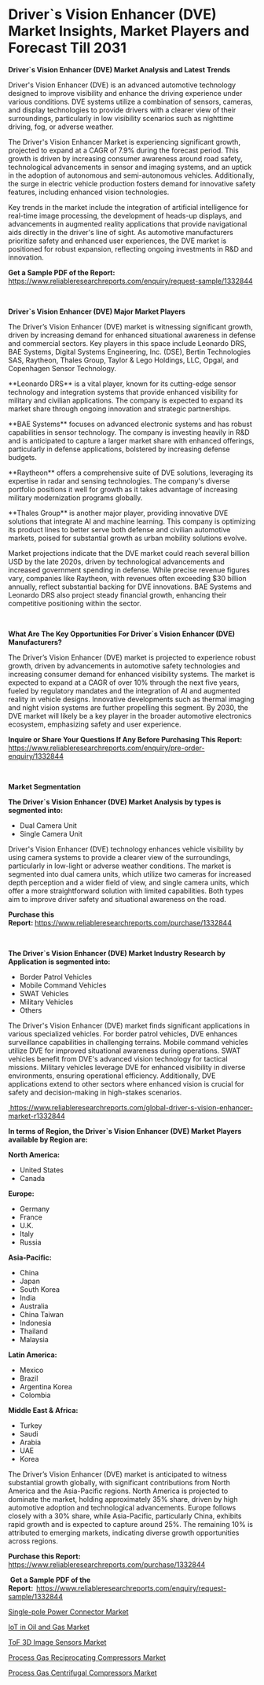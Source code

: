 <p><h1>Driver`s Vision Enhancer (DVE) Market Insights, Market Players and Forecast Till 2031</h1></p><p><strong>Driver`s Vision Enhancer (DVE) Market Analysis and Latest Trends</strong></p>
<p><p>Driver's Vision Enhancer (DVE) is an advanced automotive technology designed to improve visibility and enhance the driving experience under various conditions. DVE systems utilize a combination of sensors, cameras, and display technologies to provide drivers with a clearer view of their surroundings, particularly in low visibility scenarios such as nighttime driving, fog, or adverse weather.</p><p>The Driver's Vision Enhancer Market is experiencing significant growth, projected to expand at a CAGR of 7.9% during the forecast period. This growth is driven by increasing consumer awareness around road safety, technological advancements in sensor and imaging systems, and an uptick in the adoption of autonomous and semi-autonomous vehicles. Additionally, the surge in electric vehicle production fosters demand for innovative safety features, including enhanced vision technologies.</p><p>Key trends in the market include the integration of artificial intelligence for real-time image processing, the development of heads-up displays, and advancements in augmented reality applications that provide navigational aids directly in the driver's line of sight. As automotive manufacturers prioritize safety and enhanced user experiences, the DVE market is positioned for robust expansion, reflecting ongoing investments in R&D and innovation.</p></p>
<p><strong>Get a Sample PDF of the Report:&nbsp;</strong> <a href="https://www.reliableresearchreports.com/enquiry/request-sample/1332844?utm_campaign=12&utm_medium=2&utm_source=Github&utm_content=ia&utm_term=01102024&utm_id=drivers-vision-enhancer-dve">https://www.reliableresearchreports.com/enquiry/request-sample/1332844</a></p>
<p>&nbsp;</p>
<p><strong>Driver`s Vision Enhancer (DVE) Major Market Players</strong></p>
<p><p>The Driver’s Vision Enhancer (DVE) market is witnessing significant growth, driven by increasing demand for enhanced situational awareness in defense and commercial sectors. Key players in this space include Leonardo DRS, BAE Systems, Digital Systems Engineering, Inc. (DSE), Bertin Technologies SAS, Raytheon, Thales Group, Taylor & Lego Holdings, LLC, Opgal, and Copenhagen Sensor Technology.</p><p>**Leonardo DRS** is a vital player, known for its cutting-edge sensor technology and integration systems that provide enhanced visibility for military and civilian applications. The company is expected to expand its market share through ongoing innovation and strategic partnerships.</p><p>**BAE Systems** focuses on advanced electronic systems and has robust capabilities in sensor technology. The company is investing heavily in R&D and is anticipated to capture a larger market share with enhanced offerings, particularly in defense applications, bolstered by increasing defense budgets.</p><p>**Raytheon** offers a comprehensive suite of DVE solutions, leveraging its expertise in radar and sensing technologies. The company's diverse portfolio positions it well for growth as it takes advantage of increasing military modernization programs globally.</p><p>**Thales Group** is another major player, providing innovative DVE solutions that integrate AI and machine learning. This company is optimizing its product lines to better serve both defense and civilian automotive markets, poised for substantial growth as urban mobility solutions evolve.</p><p>Market projections indicate that the DVE market could reach several billion USD by the late 2020s, driven by technological advancements and increased government spending in defense. While precise revenue figures vary, companies like Raytheon, with revenues often exceeding $30 billion annually, reflect substantial backing for DVE innovations. BAE Systems and Leonardo DRS also project steady financial growth, enhancing their competitive positioning within the sector.</p></p>
<p>&nbsp;</p>
<p><strong>What Are The Key Opportunities For Driver`s Vision Enhancer (DVE) Manufacturers?</strong></p>
<p><p>The Driver’s Vision Enhancer (DVE) market is projected to experience robust growth, driven by advancements in automotive safety technologies and increasing consumer demand for enhanced visibility systems. The market is expected to expand at a CAGR of over 10% through the next five years, fueled by regulatory mandates and the integration of AI and augmented reality in vehicle designs. Innovative developments such as thermal imaging and night vision systems are further propelling this segment. By 2030, the DVE market will likely be a key player in the broader automotive electronics ecosystem, emphasizing safety and user experience.</p></p>
<p><strong>Inquire or Share Your Questions If Any Before Purchasing This Report:</strong> <a href="https://www.reliableresearchreports.com/enquiry/pre-order-enquiry/1332844?utm_campaign=12&utm_medium=2&utm_source=Github&utm_content=ia&utm_term=01102024&utm_id=drivers-vision-enhancer-dve">https://www.reliableresearchreports.com/enquiry/pre-order-enquiry/1332844</a></p>
<p>&nbsp;</p>
<p><strong>Market Segmentation</strong></p>
<p><strong>The Driver`s Vision Enhancer (DVE) Market Analysis by types is segmented into:</strong></p>
<p><ul><li>Dual Camera Unit</li><li>Single Camera Unit</li></ul></p>
<p><p>Driver's Vision Enhancer (DVE) technology enhances vehicle visibility by using camera systems to provide a clearer view of the surroundings, particularly in low-light or adverse weather conditions. The market is segmented into dual camera units, which utilize two cameras for increased depth perception and a wider field of view, and single camera units, which offer a more straightforward solution with limited capabilities. Both types aim to improve driver safety and situational awareness on the road.</p></p>
<p><strong>Purchase this Report:&nbsp;</strong><a href="https://www.reliableresearchreports.com/purchase/1332844?utm_campaign=12&utm_medium=2&utm_source=Github&utm_content=ia&utm_term=01102024&utm_id=drivers-vision-enhancer-dve">https://www.reliableresearchreports.com/purchase/1332844</a></p>
<p>&nbsp;</p>
<p><strong>The Driver`s Vision Enhancer (DVE) Market Industry Research by Application is segmented into:</strong></p>
<p><ul><li>Border Patrol Vehicles</li><li>Mobile Command Vehicles</li><li>SWAT Vehicles</li><li>Military Vehicles</li><li>Others</li></ul></p>
<p><p>The Driver's Vision Enhancer (DVE) market finds significant applications in various specialized vehicles. For border patrol vehicles, DVE enhances surveillance capabilities in challenging terrains. Mobile command vehicles utilize DVE for improved situational awareness during operations. SWAT vehicles benefit from DVE's advanced vision technology for tactical missions. Military vehicles leverage DVE for enhanced visibility in diverse environments, ensuring operational efficiency. Additionally, DVE applications extend to other sectors where enhanced vision is crucial for safety and decision-making in high-stakes scenarios.</p></p>
<p><a href="https://www.reliableresearchreports.com/global-driver-s-vision-enhancer-market-r1332844?utm_campaign=12&utm_medium=2&utm_source=Github&utm_content=ia&utm_term=01102024&utm_id=drivers-vision-enhancer-dve">&nbsp;https://www.reliableresearchreports.com/global-driver-s-vision-enhancer-market-r1332844</a></p>
<p><strong>In terms of Region, the Driver`s Vision Enhancer (DVE) Market Players available by Region are:</strong></p>
<p>
    <p> <strong> North America: </strong>
        <ul>
            <li>United States</li>
            <li>Canada</li>
        </ul>
        </p> 
    <p> <strong> Europe: </strong>
        <ul>
            <li>Germany</li>
            <li>France</li>
            <li>U.K.</li>
            <li>Italy</li>
            <li>Russia</li>
        </ul>
        </p> 
    <p> <strong> Asia-Pacific: </strong>
        <ul>
            <li>China</li>
            <li>Japan</li>
            <li>South Korea</li>
            <li>India</li>
            <li>Australia</li>
            <li>China Taiwan</li>
            <li>Indonesia</li>
            <li>Thailand</li>
            <li>Malaysia</li>
        </ul>
        </p> 
    <p> <strong> Latin America: </strong>
        <ul>
            <li>Mexico</li>
            <li>Brazil</li>
            <li>Argentina Korea</li>
            <li>Colombia</li>
        </ul>
        </p> 
    <p> <strong> Middle East & Africa: </strong>
        <ul>
            <li>Turkey</li>
            <li>Saudi</li>
            <li>Arabia</li>
            <li>UAE</li>
            <li>Korea</li>
        </ul>
    </p>
    </p>
<p><p>The Driver’s Vision Enhancer (DVE) market is anticipated to witness substantial growth globally, with significant contributions from North America and the Asia-Pacific regions. North America is projected to dominate the market, holding approximately 35% share, driven by high automotive adoption and technological advancements. Europe follows closely with a 30% share, while Asia-Pacific, particularly China, exhibits rapid growth and is expected to capture around 25%. The remaining 10% is attributed to emerging markets, indicating diverse growth opportunities across regions.</p></p>
<p><strong>Purchase this Report: </strong><a href="https://www.reliableresearchreports.com/purchase/1332844?utm_campaign=12&utm_medium=2&utm_source=Github&utm_content=ia&utm_term=01102024&utm_id=drivers-vision-enhancer-dve">https://www.reliableresearchreports.com/purchase/1332844</a></p>
<p>&nbsp;<strong>Get a Sample PDF of the Report:&nbsp;&nbsp;</strong><a href="https://www.reliableresearchreports.com/enquiry/request-sample/1332844?utm_campaign=12&utm_medium=2&utm_source=Github&utm_content=ia&utm_term=01102024&utm_id=drivers-vision-enhancer-dve">https://www.reliableresearchreports.com/enquiry/request-sample/1332844</a></p>
<p><strong></strong></p>
<p><p><a href="https://issuu.com/reportprime-2/docs/single-pole-power-connector-market-_69fcbd70c46854?utm_campaign=12&utm_medium=2&utm_source=Github&utm_content=ia&utm_term=01102024&utm_id=drivers-vision-enhancer-dve">Single-pole Power Connector Market</a></p><p><a href="https://www.linkedin.com/pulse/iot-oil-gas-market-forecast-global-trends-analysis-from-2024-ooxsf?utm_campaign=12&utm_medium=2&utm_source=Github&utm_content=ia&utm_term=01102024&utm_id=drivers-vision-enhancer-dve">IoT in Oil and Gas Market</a></p><p><a href="https://issuu.com/reportprime-2/docs/tof-3d-image-sensors-market-size-20_18fe4fd1b3b920?utm_campaign=12&utm_medium=2&utm_source=Github&utm_content=ia&utm_term=01102024&utm_id=drivers-vision-enhancer-dve">ToF 3D Image Sensors Market</a></p><p><a href="https://github.com/AbbasMahmud554/Market-Research-Report-List-1/blob/main/process-gas-reciprocating-compressors-market.md?utm_campaign=12&utm_medium=2&utm_source=Github&utm_content=ia&utm_term=01102024&utm_id=drivers-vision-enhancer-dve">Process Gas Reciprocating Compressors Market</a></p><p><a href="https://github.com/GenaGaines34/Market-Research-Report-List-1/blob/main/process-gas-centrifugal-compressors-market.md?utm_campaign=12&utm_medium=2&utm_source=Github&utm_content=ia&utm_term=01102024&utm_id=drivers-vision-enhancer-dve">Process Gas Centrifugal Compressors Market</a></p></p>